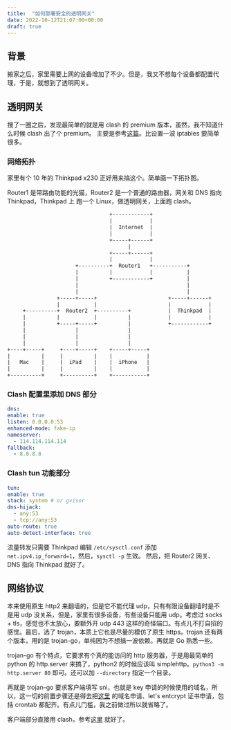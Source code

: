 ```yaml
---
title:  "如何部署安全的透明网关"
date: 2022-10-12T21:07:00+08:00
draft: true
---
```


## 背景

搬家之后，家里需要上网的设备增加了不少。但是，我又不想每个设备都配置代理，于是，就想到了透明网关。

## 透明网关

搜了一圈之后，发现最简单的就是用 clash 的 premium 版本，虽然，我不知道什么时候 clash 出了个 premium。
主要是参考[这篇](https://www.cfmem.com/2022/05/clash.html)。比设置一波 iptables 要简单很多。

### 网络拓扑

家里有个 10 年的 Thinkpad x230 正好用来搞这个。简单画一下拓扑图。

Router1 是带路由功能的光猫，Router2 是一个普通的路由器，网关和 DNS 指向 Thinkpad，Thinkpad 上
跑一个 Linux，做透明网关，上面跑 clash。

```txt
                                 +------------+
                                 |            |
                                 |  Internet  |
                                 |            |
                                 +-----+------+
                                       |
                                 +-----+------+
                                 |            |
                      +----------+  Router1   +-----------+
                      |          |            |           |
                      |          +------------+           |
                      |                                   |
                      |                                   |
                +-----+-----+                       +-----+------+
                |           |                       |            |
     +----------+  Router2  +----------+            |  Thinkpad  |
     |          |           |          |            |            |
     |          +-----+-----+          |            +------------+
     |                |                |
     |                |                |
     |                |                |
+----+-----+     +----+-----+    +-----+-----+
|          |     |          |    |           |
|   Mac    |     |  iPad    |    |  iPhone   |
|          |     |          |    |           |
+----------+     +----------+    +-----------+
```

### Clash 配置里添加 DNS 部分

```yaml
dns:
enable: true
listen: 0.0.0.0:53
enhanced-mode: fake-ip
nameserver:
  - 114.114.114.114
fallback:
  - 8.8.8.8
```

### Clash tun 功能部分

```yaml
tun:
enable: true
stack: system # or gvisor
dns-hijack:
  - any:53
  - tcp://any:53
auto-route: true
auto-detect-interface: true
```

流量转发只需要 Thinkpad 编辑 `/etc/sysctl.conf` 添加 `net.ipv4.ip_forward=1`，然后，`sysctl -p` 生效。
然后，把 Router2 网关、DNS 指向 Thinkpad 就好了。

## 网络协议

本来使用原生 http2 来翻墙的，但是它不能代理 udp，只有有限设备翻墙时是不是用 udp 没关系，但是，家里有很多设备，有些设备只能用 udp。考虑过 socks + tls，感觉也不太放心，要额外开 udp 443 这样的奇怪端口。有点儿不打自招的感觉。最后，选了 trojan，本质上它也是尽量的模仿了原生 https。trojan 还有两个版本，用的是 trojan-go，单纯因为不想搞一波依赖。再就是 Go 熟悉一些。

trojan-go 有个特点，它要求有个真的能访问的 http 服务器，于是用最简单的 python 的 http.server 来搞了，python2 的时候应该叫 simplehttp。`python3 -m http.server 80` 即可。还可以加 `--directory` 指定一个目录。

再就是 trojan-go 要求客户端填写 sni，也就是 key 申请的时候使用的域名，所以，这一切的前置步骤还是得去把[这里](https://github.com/haoel/haoel.github.io) 的域名申请、let's entcrypt 证书申请，包括 crontab 都配齐。有点儿门槛，我之前做过所以就省略了。

客户端部分直接用 clash，参考[这里](https://github.com/Dreamacro/clash/wiki/configuration) 就好了。
